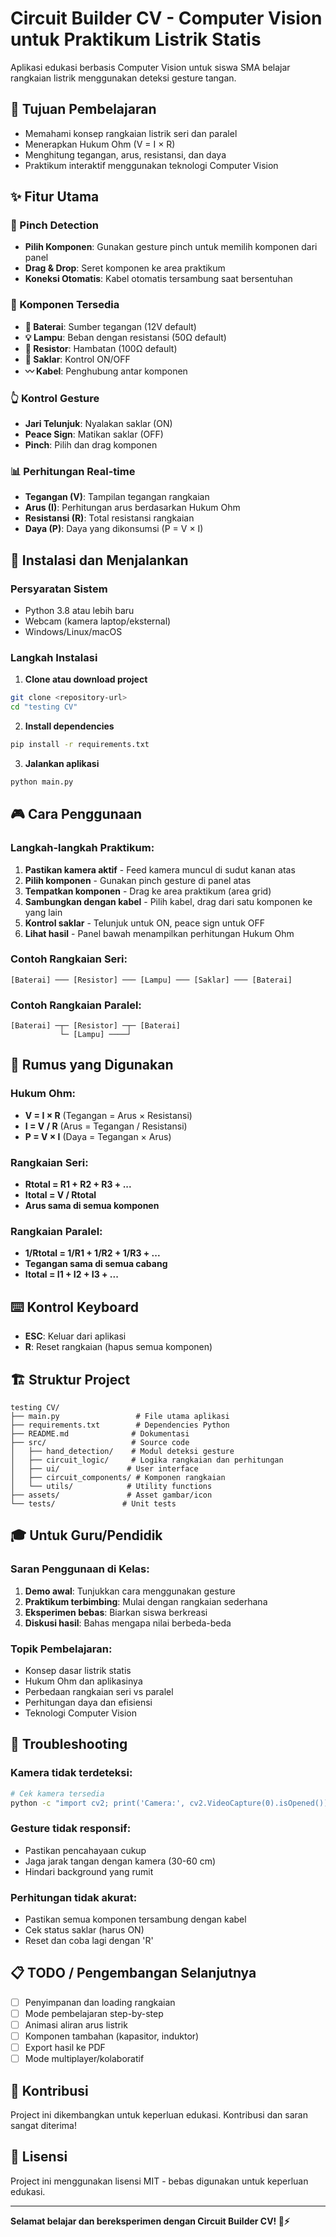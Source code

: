 # Circuit Builder CV - Computer Vision untuk Praktikum Listrik Statis

Aplikasi edukasi berbasis Computer Vision untuk siswa SMA belajar rangkaian listrik menggunakan deteksi gesture tangan.

## 🎯 Tujuan Pembelajaran

- Memahami konsep rangkaian listrik seri dan paralel
- Menerapkan Hukum Ohm (V = I × R)
- Menghitung tegangan, arus, resistansi, dan daya
- Praktikum interaktif menggunakan teknologi Computer Vision

## ✨ Fitur Utama

### 🤏 Pinch Detection

- **Pilih Komponen**: Gunakan gesture pinch untuk memilih komponen dari panel
- **Drag & Drop**: Seret komponen ke area praktikum
- **Koneksi Otomatis**: Kabel otomatis tersambung saat bersentuhan

### 🔧 Komponen Tersedia

- **🔋 Baterai**: Sumber tegangan (12V default)
- **💡 Lampu**: Beban dengan resistansi (50Ω default)
- **🔲 Resistor**: Hambatan (100Ω default)
- **🔘 Saklar**: Kontrol ON/OFF
- **〰️ Kabel**: Penghubung antar komponen

### 👆 Kontrol Gesture

- **Jari Telunjuk**: Nyalakan saklar (ON)
- **Peace Sign**: Matikan saklar (OFF)
- **Pinch**: Pilih dan drag komponen

### 📊 Perhitungan Real-time

- **Tegangan (V)**: Tampilan tegangan rangkaian
- **Arus (I)**: Perhitungan arus berdasarkan Hukum Ohm
- **Resistansi (R)**: Total resistansi rangkaian
- **Daya (P)**: Daya yang dikonsumsi (P = V × I)

## 🚀 Instalasi dan Menjalankan

### Persyaratan Sistem

- Python 3.8 atau lebih baru
- Webcam (kamera laptop/eksternal)
- Windows/Linux/macOS

### Langkah Instalasi

1. **Clone atau download project**

```bash
git clone <repository-url>
cd "testing CV"
```

2. **Install dependencies**

```bash
pip install -r requirements.txt
```

3. **Jalankan aplikasi**

```bash
python main.py
```

## 🎮 Cara Penggunaan

### Langkah-langkah Praktikum:

1. **Pastikan kamera aktif** - Feed kamera muncul di sudut kanan atas
2. **Pilih komponen** - Gunakan pinch gesture di panel atas
3. **Tempatkan komponen** - Drag ke area praktikum (area grid)
4. **Sambungkan dengan kabel** - Pilih kabel, drag dari satu komponen ke yang lain
5. **Kontrol saklar** - Telunjuk untuk ON, peace sign untuk OFF
6. **Lihat hasil** - Panel bawah menampilkan perhitungan Hukum Ohm

### Contoh Rangkaian Seri:

```
[Baterai] ─── [Resistor] ─── [Lampu] ─── [Saklar] ─── [Baterai]
```

### Contoh Rangkaian Paralel:

```
[Baterai] ─┬─ [Resistor] ─┬─ [Baterai]
           └─ [Lampu] ────┘
```

## 🧮 Rumus yang Digunakan

### Hukum Ohm:

- **V = I × R** (Tegangan = Arus × Resistansi)
- **I = V / R** (Arus = Tegangan / Resistansi)
- **P = V × I** (Daya = Tegangan × Arus)

### Rangkaian Seri:

- **Rtotal = R1 + R2 + R3 + ...**
- **Itotal = V / Rtotal**
- **Arus sama di semua komponen**

### Rangkaian Paralel:

- **1/Rtotal = 1/R1 + 1/R2 + 1/R3 + ...**
- **Tegangan sama di semua cabang**
- **Itotal = I1 + I2 + I3 + ...**

## ⌨️ Kontrol Keyboard

- **ESC**: Keluar dari aplikasi
- **R**: Reset rangkaian (hapus semua komponen)

## 🏗️ Struktur Project

```
testing CV/
├── main.py                 # File utama aplikasi
├── requirements.txt        # Dependencies Python
├── README.md              # Dokumentasi
├── src/                   # Source code
│   ├── hand_detection/    # Modul deteksi gesture
│   ├── circuit_logic/     # Logika rangkaian dan perhitungan
│   ├── ui/               # User interface
│   ├── circuit_components/ # Komponen rangkaian
│   └── utils/            # Utility functions
├── assets/               # Asset gambar/icon
└── tests/               # Unit tests
```

## 🎓 Untuk Guru/Pendidik

### Saran Penggunaan di Kelas:

1. **Demo awal**: Tunjukkan cara menggunakan gesture
2. **Praktikum terbimbing**: Mulai dengan rangkaian sederhana
3. **Eksperimen bebas**: Biarkan siswa berkreasi
4. **Diskusi hasil**: Bahas mengapa nilai berbeda-beda

### Topik Pembelajaran:

- Konsep dasar listrik statis
- Hukum Ohm dan aplikasinya
- Perbedaan rangkaian seri vs paralel
- Perhitungan daya dan efisiensi
- Teknologi Computer Vision

## 🔧 Troubleshooting

### Kamera tidak terdeteksi:

```bash
# Cek kamera tersedia
python -c "import cv2; print('Camera:', cv2.VideoCapture(0).isOpened())"
```

### Gesture tidak responsif:

- Pastikan pencahayaan cukup
- Jaga jarak tangan dengan kamera (30-60 cm)
- Hindari background yang rumit

### Perhitungan tidak akurat:

- Pastikan semua komponen tersambung dengan kabel
- Cek status saklar (harus ON)
- Reset dan coba lagi dengan 'R'

## 📋 TODO / Pengembangan Selanjutnya

- [ ] Penyimpanan dan loading rangkaian
- [ ] Mode pembelajaran step-by-step
- [ ] Animasi aliran arus listrik
- [ ] Komponen tambahan (kapasitor, induktor)
- [ ] Export hasil ke PDF
- [ ] Mode multiplayer/kolaboratif

## 🤝 Kontribusi

Project ini dikembangkan untuk keperluan edukasi. Kontribusi dan saran sangat diterima!

## 📄 Lisensi

Project ini menggunakan lisensi MIT - bebas digunakan untuk keperluan edukasi.

---

**Selamat belajar dan bereksperimen dengan Circuit Builder CV! 🔬⚡**
